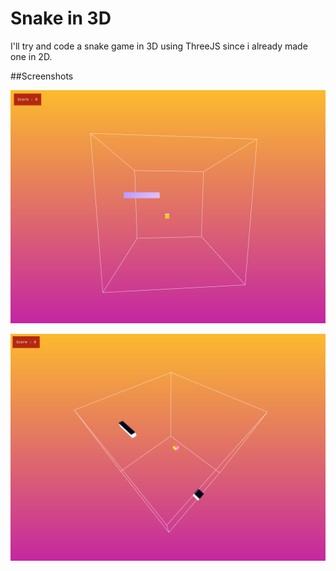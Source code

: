 # Snake in 3D 

I'll try and code a snake game in 3D using ThreeJS since i already made one in 2D.

##Screenshots

![Screenshot](snake3D_1.png)

![Screenshot](snake3D_2.png)
